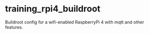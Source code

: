 # training_rpi4_buildroot
Buildroot config for a wifi-enabled RaspberryPi 4 with mqtt and other features.
